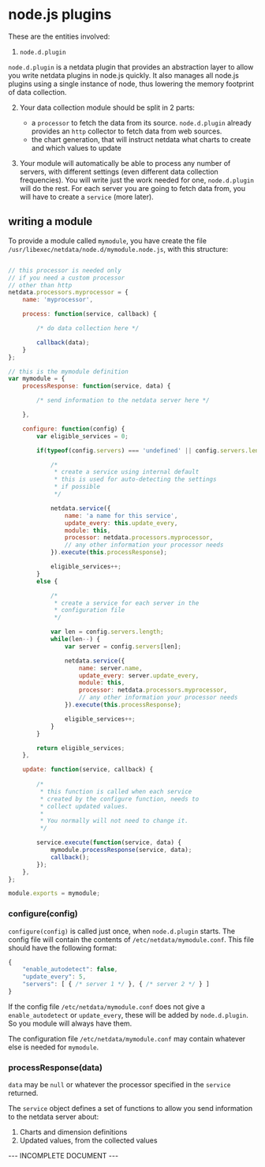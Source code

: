 # node.js plugins

These are the entities involved:

1. `node.d.plugin`

  `node.d.plugin` is a netdata plugin that provides an abstraction layer to allow you write netdata plugins in node.js quickly. It also manages all node.js plugins using a single instance of node, thus lowering the memory footprint of data collection.

2. Your data collection module should be split in 2 parts:

   - a `processor` to fetch the data from its source. `node.d.plugin` already provides an `http` collector to fetch data from web sources.
   - the chart generation, that will instruct netdata what charts to create and which values to update

3. Your module will automatically be able to process any number of servers, with different settings (even different data collection frequencies). You will write just the work needed for one, `node.d.plugin` will do the rest. For each server you are going to fetch data from, you will have to create a `service` (more later).

## writing a module

To provide a module called `mymodule`, you have create the file `/usr/libexec/netdata/node.d/mymodule.node.js`, with this structure:

```js

// this processor is needed only
// if you need a custom processor
// other than http
netdata.processors.myprocessor = {
	name: 'myprocessor',

	process: function(service, callback) {

		/* do data collection here */

		callback(data);
	}
};

// this is the mymodule definition
var mymodule = {
	processResponse: function(service, data) {

		/* send information to the netdata server here */

	},

	configure: function(config) {
		var eligible_services = 0;

		if(typeof(config.servers) === 'undefined' || config.servers.length === 0) {

			/*
			 * create a service using internal default
			 * this is used for auto-detecting the settings
			 * if possible
			 */

			netdata.service({
				name: 'a name for this service',
				update_every: this.update_every,
				module: this,
				processor: netdata.processors.myprocessor,
				// any other information your processor needs
			}).execute(this.processResponse);

			eligible_services++;
		}
		else {

			/*
			 * create a service for each server in the
			 * configuration file
			 */

			var len = config.servers.length;
			while(len--) {
				var server = config.servers[len];

				netdata.service({
					name: server.name,
					update_every: server.update_every,
					module: this,
					processor: netdata.processors.myprocessor,
					// any other information your processor needs
				}).execute(this.processResponse);

				eligible_services++;
			}
		}

		return eligible_services;
	},

	update: function(service, callback) {
		
		/*
		 * this function is called when each service
		 * created by the configure function, needs to
		 * collect updated values.
		 *
		 * You normally will not need to change it.
		 */

		service.execute(function(service, data) {
			mymodule.processResponse(service, data);
			callback();
		});
	},
};

module.exports = mymodule;
```

### configure(config)

`configure(config)` is called just once, when `node.d.plugin` starts.
The config file will contain the contents of `/etc/netdata/mymodule.conf`.
This file should have the following format:

```js
{
	"enable_autodetect": false,
	"update_every": 5,
	"servers": [ { /* server 1 */ }, { /* server 2 */ } ]
}
```

If the config file `/etc/netdata/mymodule.conf` does not give a `enable_autodetect` or `update_every`, these will be added by `node.d.plugin`. So you module will always have them.

The configuration file `/etc/netdata/mymodule.conf` may contain whatever else is needed for `mymodule`.

### processResponse(data)

`data` may be `null` or whatever the processor specified in the `service` returned.

The `service` object defines a set of functions to allow you send information to the netdata server about:

1. Charts and dimension definitions
2. Updated values, from the collected values

 --- INCOMPLETE DOCUMENT --- 
